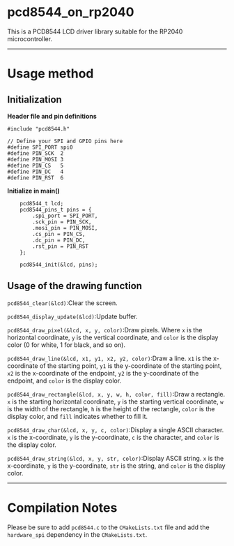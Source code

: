 # pcd8544_on_rp2040
This is a PCD8544 LCD driver library suitable for the RP2040 microcontroller.

***

# Usage method

## Initialization

**Header file and pin definitions**
```
#include "pcd8544.h"

// Define your SPI and GPIO pins here
#define SPI_PORT spi0
#define PIN_SCK  2
#define PIN_MOSI 3
#define PIN_CS   5
#define PIN_DC   4
#define PIN_RST  6
```

**Initialize in main()**
```
    pcd8544_t lcd;
    pcd8544_pins_t pins = {
        .spi_port = SPI_PORT,
        .sck_pin = PIN_SCK,
        .mosi_pin = PIN_MOSI,
        .cs_pin = PIN_CS,
        .dc_pin = PIN_DC,
        .rst_pin = PIN_RST
    };

    pcd8544_init(&lcd, pins);
```

## Usage of the drawing function

`pcd8544_clear(&lcd)`:Clear the screen.

`pcd8544_display_update(&lcd)`:Update buffer.

`pcd8544_draw_pixel(&lcd, x, y, color)`:Draw pixels. Where `x` is the horizontal coordinate, `y` is the vertical coordinate, and `color` is the display color (0 for white, 1 for black, and so on).

`pcd8544_draw_line(&lcd, x1, y1, x2, y2, color)`:Draw a line. `x1` is the x-coordinate of the starting point, `y1` is the y-coordinate of the starting point, `x2` is the x-coordinate of the endpoint, `y2` is the y-coordinate of the endpoint, and `color` is the display color.

`pcd8544_draw_rectangle(&lcd, x, y, w, h, color, fill)`:Draw a rectangle. `x` is the starting horizontal coordinate, `y` is the starting vertical coordinate, `w` is the width of the rectangle, `h` is the height of the rectangle, `color` is the display color, and `fill` indicates whether to fill it.


`pcd8544_draw_char(&lcd, x, y, c, color)`:Display a single ASCII character. `x` is the x-coordinate, `y` is the y-coordinate, `c` is the character, and `color` is the display color.

`pcd8544_draw_string(&lcd, x, y, str, color)`:Display ASCII string. `x` is the x-coordinate, `y` is the y-coordinate, `str` is the string, and `color` is the display color.

***

# Compilation Notes
Please be sure to add `pcd8544.c` to the `CMakeLists.txt` file and add the `hardware_spi` dependency in the `CMakeLists.txt`.

